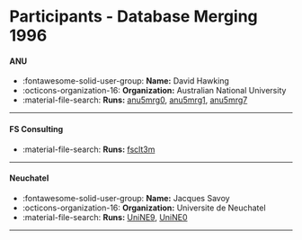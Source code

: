 # Participants - Database Merging 1996 

#### ANU
 - :fontawesome-solid-user-group: **Name:** David Hawking
 - :octicons-organization-16: **Organization:** Australian National University
 - :material-file-search: **Runs:** [anu5mrg0](./runs.md#anu5mrg0), [anu5mrg1](./runs.md#anu5mrg1), [anu5mrg7](./runs.md#anu5mrg7)

---
#### FS Consulting
 - :material-file-search: **Runs:** [fsclt3m](./runs.md#fsclt3m)

---
#### Neuchatel
 - :fontawesome-solid-user-group: **Name:** Jacques Savoy
 - :octicons-organization-16: **Organization:** Universite de Neuchatel
 - :material-file-search: **Runs:** [UniNE9](./runs.md#unine9), [UniNE0](./runs.md#unine0)

---

